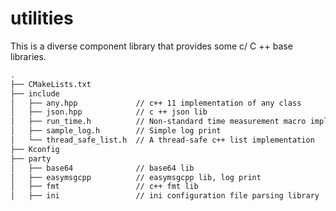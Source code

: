 # utilities
This is a diverse component library that provides some c/ C ++ base libraries.


```bash
.
├── CMakeLists.txt
├── include
│   ├── any.hpp             // c++ 11 implementation of any class
│   ├── json.hpp            // c ++ json lib
│   ├── run_time.h          // Non-standard time measurement macro implementation
│   ├── sample_log.h        // Simple log print
│   └── thread_safe_list.h  // A thread-safe c++ list implementation
├── Kconfig
├── party
│   ├── base64              // base64 lib
│   ├── easymsgcpp          // easymsgcpp lib, log print
│   ├── fmt                 // c++ fmt lib
│   ├── ini                 // ini configuration file parsing library

```